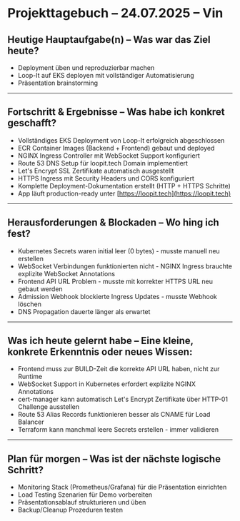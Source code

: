 # Projekttagebuch – 24.07.2025 – Vin

## Heutige Hauptaufgabe(n) – Was war das Ziel heute?

- Deployment üben und reproduzierbar machen
- Loop-It auf EKS deployen mit vollständiger Automatisierung
- Präsentation brainstorming

---

## Fortschritt & Ergebnisse – Was habe ich konkret geschafft?

- Vollständiges EKS Deployment von Loop-It erfolgreich abgeschlossen
- ECR Container Images (Backend + Frontend) gebaut und deployed
- NGINX Ingress Controller mit WebSocket Support konfiguriert
- Route 53 DNS Setup für loopit.tech Domain implementiert
- Let's Encrypt SSL Zertifikate automatisch ausgestellt
- HTTPS Ingress mit Security Headers und CORS konfiguriert
- Komplette Deployment-Dokumentation erstellt (HTTP + HTTPS Schritte)
- App läuft production-ready unter [https://loopit.tech](https://loopit.tech)

---

## Herausforderungen & Blockaden – Wo hing ich fest?

- Kubernetes Secrets waren initial leer (0 bytes) - musste manuell neu erstellen
- WebSocket Verbindungen funktionierten nicht - NGINX Ingress brauchte explizite WebSocket Annotations
- Frontend API URL Problem - musste mit korrekter HTTPS URL neu gebaut werden
- Admission Webhook blockierte Ingress Updates - musste Webhook löschen
- DNS Propagation dauerte länger als erwartet

---

## Was ich heute gelernt habe – Eine kleine, konkrete Erkenntnis oder neues Wissen:

- Frontend muss zur BUILD-Zeit die korrekte API URL haben, nicht zur Runtime
- WebSocket Support in Kubernetes erfordert explizite NGINX Annotations
- cert-manager kann automatisch Let's Encrypt Zertifikate über HTTP-01 Challenge ausstellen
- Route 53 Alias Records funktionieren besser als CNAME für Load Balancer
- Terraform kann manchmal leere Secrets erstellen - immer validieren

---

## Plan für morgen – Was ist der nächste logische Schritt?

- Monitoring Stack (Prometheus/Grafana) für die Präsentation einrichten
- Load Testing Szenarien für Demo vorbereiten
- Präsentationsablauf strukturieren und üben
- Backup/Cleanup Prozeduren testen
